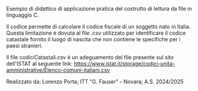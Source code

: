 Esempio di didattico di applicazione pratica del costrutto di lettura da file in linguaggio C.

Il codice permette di calcolare il codice fiscale di un soggetto nato in Italia. 
Questa limitazione è dovuta al file .csv utilizzato per identificare il codice catastale fornito il luogo di nascita che non contiene le specifiche per i paesi stranieri.

Il file codiciCatastali.csv è un adeguamento del file presente sul sito dell'ISTAT al seguente link: https://www.istat.it/storage/codici-unita-amministrative/Elenco-comuni-italiani.csv

Realizzato da:
	Lorenzo Porta;
	ITT "G. Fauser" - Novara;
	A.S. 2024/2025
